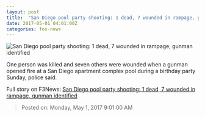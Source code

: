 ```yaml
---
layout: post
title:  "San Diego pool party shooting: 1 dead, 7 wounded in rampage, gunman identified"
date: 2017-05-01 04:01:00Z
categories: fox-news
---
```


![San Diego pool party shooting: 1 dead, 7 wounded in rampage, gunman identified](http://www.foxnews.com/content/dam/fox-news/logo/og-fn-foxnews.jpg)

One person was killed and seven others were wounded when a gunman opened fire at a San Diego apartment complex pool during a birthday party Sunday, police said.


Full story on F3News: [San Diego pool party shooting: 1 dead, 7 wounded in rampage, gunman identified](http://www.f3nws.com/n/HWkmuG)

> Posted on: Monday, May 1, 2017 9:01:00 AM
